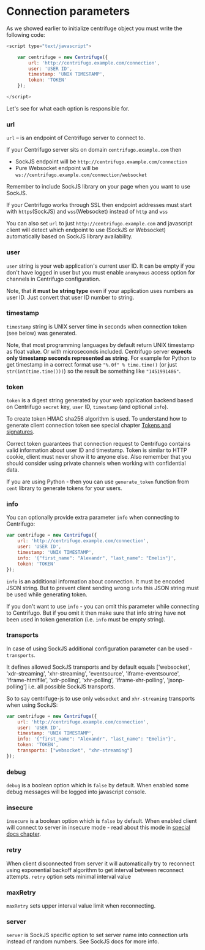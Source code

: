 # Connection parameters

As we showed earlier to initialize centrifuge object you must write the following code:

```javascript
<script type="text/javascript">

    var centrifuge = new Centrifuge({
        url: 'http://centrifugo.example.com/connection',
        user: 'USER ID',
        timestamp: 'UNIX TIMESTAMP',
        token: 'TOKEN'
    });

</script>
```

Let's see for what each option is responsible for.

### url

`url` – is an endpoint of Centrifugo server to connect to.

If your Centrifugo server sits on domain `centrifugo.example.com` then

* SockJS endpoint will be `http://centrifugo.example.com/connection`
* Pure Websocket endpoint will be `ws://centrifugo.example.com/connection/websocket`

Remember to include SockJS library on your page when you want to use SockJS.

If your Centrifugo works through SSL then endpoint addresses must start with
`https`(SockJS) and `wss`(Websocket) instead of `http` and `wss`

You can also set `url` to just `http://centrifugo.example.com` and javascript client will
detect which endpoint to use (SockJS or Websocket) automatically based on SockJS library availability.

### user

`user` string is your web application's current user ID. It can be empty if you don't have
logged in user but you must enable `anonymous` access option for channels in Centrifugo
configuration.

Note, that **it must be string type** even if your application uses numbers as user ID.
Just convert that user ID number to string.

### timestamp

`timestamp` string is UNIX server time in seconds when connection token (see below)
was generated.

Note, that most programming languages by default return UNIX timestamp as float value.
Or with microseconds included. Centrifugo server **expects only timestamp seconds
represented as string**. For example for Python to get timestamp in a correct format
use `"%.0f" % time.time()` (or just `str(int(time.time()))`) so the result be something
like `"1451991486"`.

### token

`token` is a digest string generated by your web application backend based on Centrifugo
`secret` key, `user` ID, `timestamp` (and optional `info`).

To create token HMAC sha256 algorithm is used. To understand how to generate client
connection token see special chapter [Tokens and signatures](../server/tokens_and_signatures.md).

Correct token guarantees that connection request to Centrifugo contains valid information
about user ID and timestamp. Token is similar to HTTP cookie, client must never show it
to anyone else. Also remember that you should consider using private channels when working
with confidential data.

If you are using Python - then you can use `generate_token` function from `cent`
library to generate tokens for your users.

### info

You can optionally provide extra parameter `info` when connecting to Centrifugo:

```javascript
var centrifuge = new Centrifuge({
    url: 'http://centrifuge.example.com/connection',
    user: 'USER ID',
    timestamp: 'UNIX TIMESTAMP',
    info: '{"first_name": "Alexandr", "last_name": "Emelin"}',
    token: 'TOKEN'
});
```

`info` is an additional information about connection. It must be encoded JSON string.
But to prevent client sending wrong `info` this JSON string must be used while generating
token.

If you don't want to use `info` - you can omit this parameter while connecting to Centrifugo.
But if you omit it then make sure that info string have not been used in token generation
(i.e. `info` must be empty string).

### transports

In case of using SockJS additional configuration parameter can be used - `transports`.

It defines allowed SockJS transports and by default equals ['websocket', 'xdr-streaming', 'xhr-streaming',
'eventsource', 'iframe-eventsource', 'iframe-htmlfile', 'xdr-polling', 'xhr-polling', 'iframe-xhr-polling',
'jsonp-polling'] i.e. all possible SockJS transports.

So to say centrifuge-js to use only `websocket` and `xhr-streaming` transports when using SockJS:

```javascript
var centrifuge = new Centrifuge({
    url: 'http://centrifuge.example.com/connection',
    user: 'USER ID',
    timestamp: 'UNIX TIMESTAMP',
    info: '{"first_name": "Alexandr", "last_name": "Emelin"}',
    token: 'TOKEN',
    transports: ["websocket", "xhr-streaming"]
});
```

### debug

`debug` is a boolean option which is `false` by default. When enabled some debug messages will be
logged into javascript console.

### insecure

`insecure` is a boolean option which is `false` by default. When enabled client will connect to
server in insecure mode - read about this mode in [special docs chapter](../mixed/insecure_modes.md).

### retry

When client disconnected from server it will automatically try to reconnect using exponential
backoff algorithm to get interval between reconnect attempts. `retry` option sets minimal
interval value

### maxRetry

`maxRetry` sets upper interval value limit when reconnecting.

### server

`server` is SockJS specific option to set server name into connection urls instead of random
numbers. See SockJS docs for more info.